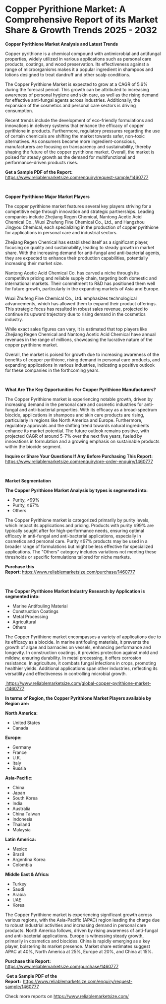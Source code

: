 <p><h1>Copper Pyrithione Market: A Comprehensive Report of its Market Share & Growth Trends 2025 - 2032</h1></p><p><strong>Copper Pyrithione Market Analysis and Latest Trends</strong></p>
<p><p>Copper pyrithione is a chemical compound with antimicrobial and antifungal properties, widely utilized in various applications such as personal care products, coatings, and wood preservation. Its effectiveness against a range of microorganisms makes it a popular ingredient in shampoos and lotions designed to treat dandruff and other scalp conditions.</p><p>The Copper Pyrithione Market is expected to grow at a CAGR of 5.6% during the forecast period. This growth can be attributed to increasing awareness of personal hygiene and skin care, as well as the rising demand for effective anti-fungal agents across industries. Additionally, the expansion of the cosmetics and personal care sectors is driving consumption. </p><p>Recent trends include the development of eco-friendly formulations and innovations in delivery systems that enhance the efficacy of copper pyrithione in products. Furthermore, regulatory pressures regarding the use of certain chemicals are shifting the market towards safer, non-toxic alternatives. As consumers become more ingredient-conscious, manufacturers are focusing on transparency and sustainability, thereby shaping the future of the copper pyrithione market. Overall, the market is poised for steady growth as the demand for multifunctional and performance-driven products rises.</p></p>
<p><strong>Get a Sample PDF of the Report:&nbsp;</strong> <a href="https://www.reliablemarketsize.com/enquiry/request-sample/1460777?utm_campaign=3197&utm_medium=2&utm_source=Github&utm_content=ia&utm_term=31032025&utm_id=copper-pyrithione">https://www.reliablemarketsize.com/enquiry/request-sample/1460777</a></p>
<p>&nbsp;</p>
<p><strong>Copper Pyrithione Major Market Players</strong></p>
<p><p>The copper pyrithione market features several key players striving for a competitive edge through innovation and strategic partnerships. Leading companies include Zhejiang Regen Chemical, Nantong Acetic Acid Chemical Co., Wuxi Zhufeng Fine Chemical Co., Ltd., and Hangzhou Jingyou Chemical, each specializing in the production of copper pyrithione for applications in personal care and industrial sectors.</p><p>Zhejiang Regen Chemical has established itself as a significant player, focusing on quality and sustainability, leading to steady growth in market share. With the increasing demand for anti-fungal and anti-bacterial agents, they are expected to enhance their production capabilities, potentially increasing their market size.</p><p>Nantong Acetic Acid Chemical Co. has carved a niche through its competitive pricing and reliable supply chain, targeting both domestic and international markets. Their commitment to R&D has positioned them well for future growth, particularly in the expanding markets of Asia and Europe.</p><p>Wuxi Zhufeng Fine Chemical Co., Ltd. emphasizes technological advancements, which has allowed them to expand their product offerings. This strategic focus has resulted in robust sales revenue, projected to continue its upward trajectory due to rising demand in the cosmetics industry.</p><p>While exact sales figures can vary, it is estimated that top players like Zhejiang Regen Chemical and Nantong Acetic Acid Chemical have annual revenues in the range of millions, showcasing the lucrative nature of the copper pyrithione market. </p><p>Overall, the market is poised for growth due to increasing awareness of the benefits of copper pyrithione, rising demand in personal care products, and expanding applications in various industries, indicating a positive outlook for these companies in the forthcoming years.</p></p>
<p>&nbsp;</p>
<p><strong>What Are The Key Opportunities For Copper Pyrithione Manufacturers?</strong></p>
<p><p>The Copper Pyrithione market is experiencing notable growth, driven by increasing demand in the personal care and cosmetic industries for anti-fungal and anti-bacterial properties. With its efficacy as a broad-spectrum biocide, applications in shampoos and skin care products are rising, particularly in regions like North America and Europe. Furthermore, regulatory approvals and the shifting trend towards natural ingredients enhance its market potential. The future outlook remains positive, with projected CAGR of around 5-7% over the next five years, fueled by innovations in formulation and a growing emphasis on sustainable products within the biocide segment.</p></p>
<p><strong>Inquire or Share Your Questions If Any Before Purchasing This Report:</strong> <a href="https://www.reliablemarketsize.com/enquiry/pre-order-enquiry/1460777?utm_campaign=3197&utm_medium=2&utm_source=Github&utm_content=ia&utm_term=31032025&utm_id=copper-pyrithione">https://www.reliablemarketsize.com/enquiry/pre-order-enquiry/1460777</a></p>
<p>&nbsp;</p>
<p><strong>Market Segmentation</strong></p>
<p><strong>The Copper Pyrithione Market Analysis by types is segmented into:</strong></p>
<p><ul><li>Purity, ≥99%</li><li>Purity, ≥97%</li><li>Others</li></ul></p>
<p><p>The Copper Pyrithione market is categorized primarily by purity levels, which impact its applications and pricing. Products with purity ≥99% are typically sought after for high-performance needs, ensuring optimal efficacy in anti-fungal and anti-bacterial applications, especially in cosmetics and personal care. Purity ≥97% products may be used in a broader range of formulations but might be less effective for specialized applications. The "Others" category includes variations not meeting these thresholds or specific formulations tailored for niche markets.</p></p>
<p><strong>Purchase this Report:&nbsp;</strong><a href="https://www.reliablemarketsize.com/purchase/1460777?utm_campaign=3197&utm_medium=2&utm_source=Github&utm_content=ia&utm_term=31032025&utm_id=copper-pyrithione">https://www.reliablemarketsize.com/purchase/1460777</a></p>
<p>&nbsp;</p>
<p><strong>The Copper Pyrithione Market Industry Research by Application is segmented into:</strong></p>
<p><ul><li>Marine Antifouling Material</li><li>Construction Coatings</li><li>Metal Processing</li><li>Agricultural</li><li>Others</li></ul></p>
<p><p>The Copper Pyrithione market encompasses a variety of applications due to its efficacy as a biocide. In marine antifouling materials, it prevents the growth of algae and barnacles on vessels, enhancing performance and longevity. In construction coatings, it provides protection against mold and mildew, ensuring durability. In metal processing, it offers corrosion resistance. In agriculture, it combats fungal infections in crops, promoting healthier yields. Additional applications span other industries, reflecting its versatility and effectiveness in controlling microbial growth.</p></p>
<p><a href="https://www.reliablemarketsize.com/global-copper-pyrithione-market-r1460777?utm_campaign=3197&utm_medium=2&utm_source=Github&utm_content=ia&utm_term=31032025&utm_id=copper-pyrithione">&nbsp;https://www.reliablemarketsize.com/global-copper-pyrithione-market-r1460777</a></p>
<p><strong>In terms of Region, the Copper Pyrithione Market Players available by Region are:</strong></p>
<p>
    <p> <strong> North America: </strong>
        <ul>
            <li>United States</li>
            <li>Canada</li>
        </ul>
        </p> 
    <p> <strong> Europe: </strong>
        <ul>
            <li>Germany</li>
            <li>France</li>
            <li>U.K.</li>
            <li>Italy</li>
            <li>Russia</li>
        </ul>
        </p> 
    <p> <strong> Asia-Pacific: </strong>
        <ul>
            <li>China</li>
            <li>Japan</li>
            <li>South Korea</li>
            <li>India</li>
            <li>Australia</li>
            <li>China Taiwan</li>
            <li>Indonesia</li>
            <li>Thailand</li>
            <li>Malaysia</li>
        </ul>
        </p> 
    <p> <strong> Latin America: </strong>
        <ul>
            <li>Mexico</li>
            <li>Brazil</li>
            <li>Argentina Korea</li>
            <li>Colombia</li>
        </ul>
        </p> 
    <p> <strong> Middle East & Africa: </strong>
        <ul>
            <li>Turkey</li>
            <li>Saudi</li>
            <li>Arabia</li>
            <li>UAE</li>
            <li>Korea</li>
        </ul>
    </p>
    </p>
<p><p>The Copper Pyrithione market is experiencing significant growth across various regions, with the Asia-Pacific (APAC) region leading the charge due to robust industrial activities and increasing demand in personal care products. North America follows, driven by rising awareness of anti-fungal and anti-bacterial applications. Europe is witnessing steady growth, primarily in cosmetics and biocides. China is rapidly emerging as a key player, bolstering its market presence. Market share estimates suggest APAC at 40%, North America at 25%, Europe at 20%, and China at 15%.</p></p>
<p><strong>Purchase this Report: </strong><a href="https://www.reliablemarketsize.com/purchase/1460777?utm_campaign=3197&utm_medium=2&utm_source=Github&utm_content=ia&utm_term=31032025&utm_id=copper-pyrithione">https://www.reliablemarketsize.com/purchase/1460777</a></p>
<p>&nbsp;<strong>Get a Sample PDF of the Report:&nbsp;&nbsp;</strong><a href="https://www.reliablemarketsize.com/enquiry/request-sample/1460777?utm_campaign=3197&utm_medium=2&utm_source=Github&utm_content=ia&utm_term=31032025&utm_id=copper-pyrithione">https://www.reliablemarketsize.com/enquiry/request-sample/1460777</a></p>
<p><strong></strong></p>
<p>Check more reports on <a href="https://www.reliablemarketsize.com/?utm_campaign=3197&utm_medium=2&utm_source=Github&utm_content=ia&utm_term=31032025&utm_id=copper-pyrithione">https://www.reliablemarketsize.com/</a></p>